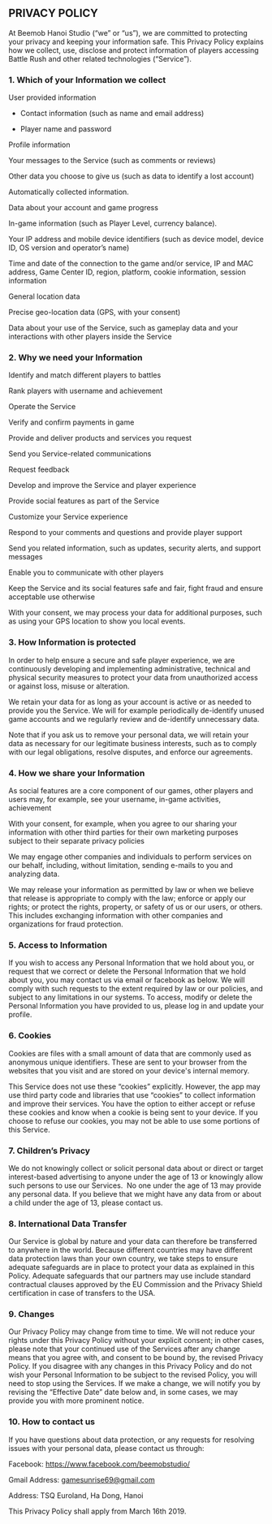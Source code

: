 ## PRIVACY POLICY

At Beemob Hanoi Studio (“we” or “us”), we are committed to protecting your privacy and keeping your information safe. This Privacy Policy explains how we collect, use, disclose and protect information of players accessing Battle Rush and other related technologies (“Service”).

### 1. Which of your Information we collect

User provided information

 - Contact information (such as name and email address)

 - Player name and password

Profile information 

Your messages to the Service (such as comments or reviews)

Other data you choose to give us (such as data to identify a lost account)

Automatically collected information.

Data about your account and game progress

In-game information (such as Player Level, currency balance).

Your IP address and mobile device identifiers (such as device model, device ID, OS version and operator’s name)

Time and date of the connection to the game and/or service, IP and MAC address, Game Center ID, region, platform, cookie information, session information

General location data

Precise geo-location data (GPS, with your consent)

Data about your use of the Service, such as gameplay data and your interactions with other players inside the Service

### 2. Why we need your Information

Identify and match different players to battles

Rank players with username and achievement

Operate the Service

Verify and confirm payments in game

Provide and deliver products and services you request

Send you Service-related communications

Request feedback

Develop and improve the Service and player experience

Provide social features as part of the Service

Customize your Service experience

Respond to your comments and questions and provide player support

Send you related information, such as updates, security alerts, and support messages

Enable you to communicate with other players

Keep the Service and its social features safe and fair, fight fraud and ensure acceptable use otherwise

With your consent, we may process your data for additional purposes, such as using your GPS location to show you local events.

### 3. How Information is protected

In order to help ensure a secure and safe player experience, we are continuously developing and implementing administrative, technical and physical security measures to protect your data from unauthorized access or against loss, misuse or alteration.

We retain your data for as long as your account is active or as needed to provide you the Service. We will for example periodically de-identify unused game accounts and we regularly review and de-identify unnecessary data.

Note that if you ask us to remove your personal data, we will retain your data as necessary for our legitimate business interests, such as to comply with our legal obligations, resolve disputes, and enforce our agreements.

### 4. How we share your Information

As social features are a core component of our games, other players and users may, for example, see your username, in-game activities, achievement

With your consent, for example, when you agree to our sharing your information with other third parties for their own marketing purposes subject to their separate privacy policies

We may engage other companies and individuals to perform services on our behalf, including, without limitation, sending e-mails to you and analyzing data.

We may release your information as permitted by law or when we believe that release is appropriate to comply with the law; enforce or apply our rights; or protect the rights, property, or safety of us or our users, or others. This includes exchanging information with other companies and organizations for fraud protection.

### 5. Access to Information

If you wish to access any Personal Information that we hold about you, or request that we correct or delete the Personal Information that we hold about you, you may contact us via email or facebook as below. We will comply with such requests to the extent required by law or our policies, and subject to any limitations in our systems. To access, modify or delete the Personal Information you have provided to us, please log in and update your profile.

### 6. Cookies

Cookies are files with a small amount of data that are commonly used as anonymous unique identifiers. These are sent to your browser from the websites that you visit and are stored on your device's internal memory.

This Service does not use these “cookies” explicitly. However, the app may use third party code and libraries that use “cookies” to collect information and improve their services. You have the option to either accept or refuse these cookies and know when a cookie is being sent to your device. If you choose to refuse our cookies, you may not be able to use some portions of this Service.

### 7. Children’s Privacy

We do not knowingly collect or solicit personal data about or direct or target interest-based advertising to anyone under the age of 13 or knowingly allow such persons to use our Services.  No one under the age of 13 may provide any personal data. If you believe that we might have any data from or about a child under the age of 13, please contact us.

### 8. International Data Transfer

Our Service is global by nature and your data can therefore be transferred to anywhere in the world. Because different countries may have different data protection laws than your own country, we take steps to ensure adequate safeguards are in place to protect your data as explained in this Policy. Adequate safeguards that our partners may use include standard contractual clauses approved by the EU Commission and the Privacy Shield certification in case of transfers to the USA.

### 9. Changes

Our Privacy Policy may change from time to time. We will not reduce your rights under this Privacy Policy without your explicit consent; in other cases, please note that your continued use of the Services after any change means that you agree with, and consent to be bound by, the revised Privacy Policy. If you disagree with any changes in this Privacy Policy and do not wish your Personal Information to be subject to the revised Policy, you will need to stop using the Services. If we make a change, we will notify you by revising the “Effective Date” date below and, in some cases, we may provide you with more prominent notice.

### 10. How to contact us

If you have questions about data protection, or any requests for resolving issues with your personal data, please contact us through:

Facebook: https://www.facebook.com/beemobstudio/

Gmail Address: gamesunrise69@gmail.com

Address: TSQ Euroland, Ha Dong, Hanoi

This Privacy Policy shall apply from March 16th 2019.
